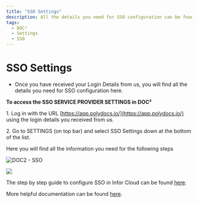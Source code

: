 ```yaml
---
title: "SSO Settings"
description: All the details you need for SSO configuration can be found in SSO Service Provider Settings of DOC². From needed Entity ID, SSO URL to the Certificate.
tags:
  - DOC²
  - Settings
  - SSO
---
```

# SSO Settings


- Once you have received your Login Details from us, you will find all the details you need for SSO configuration here.

**To access the SSO SERVICE PROVIDER SETTINGS in DOC²**

1\. Log in with the URL [https://app.polydocs.io/](https://app.polydocs.io/) using the login details you received from us.

2\. Go to SETTINGS (on top bar) and select SSO Settings down at the bottom of the list.

Here you will find all the information you need for the following steps

![DOC2 - SSO](/_images/doc2/DOC2_SSO-Service-Provider-Settings_EN-1024x508.png)

![](/_images/doc2/DOC2_Identity-Service-Provider-Settings_EN-1024x319.png)

The step by step guide to configure SSO in Infor Cloud can be found [here](/doc2/doc2-with-infor/configuring-sso-in-cloud/).

More helpful documentation can be found [here](/doc2/sso/).
